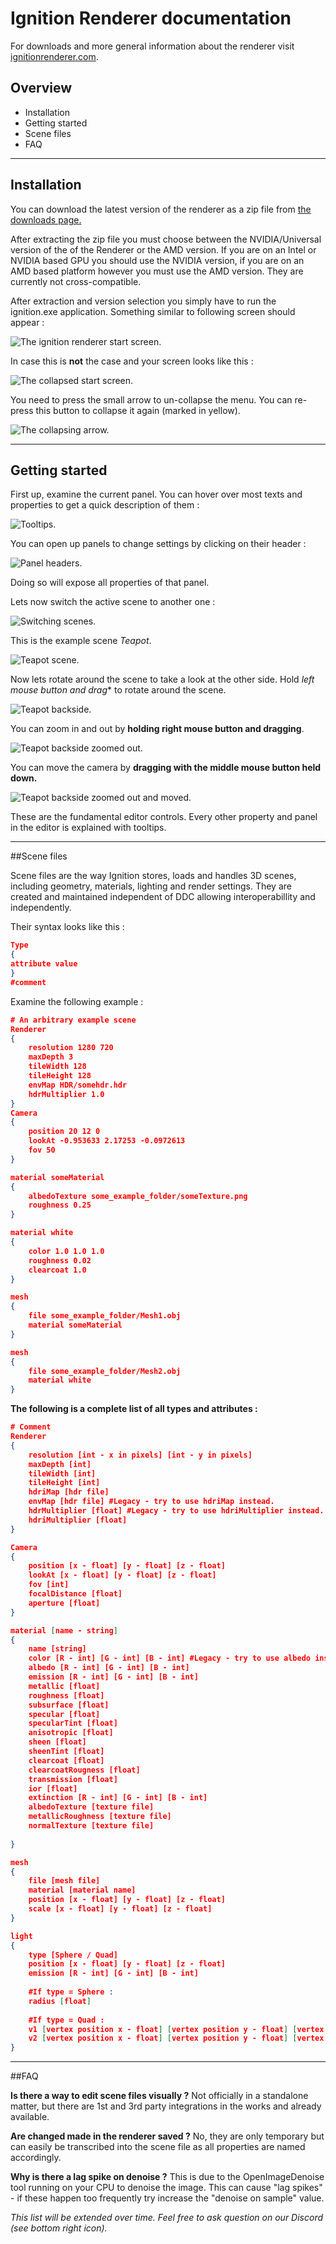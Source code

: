 # Ignition Renderer documentation

For downloads and more general information about the renderer visit [ignitionrenderer.com](https://ignitionrenderer.com).

## Overview

* Installation
* Getting started
* Scene files
* FAQ

---

## Installation

You can download the latest version of the renderer as a zip file from [the downloads page.](https://ignitionrenderer.com/download/)

After extracting the zip file you must choose between the NVIDIA/Universal version of the of the Renderer or the AMD version. 
If you are on an Intel or NVIDIA based GPU you should use the NVIDIA version, if you are on an AMD based platform however you must use the AMD version. 
They are currently not cross-compatible.

After extraction and version selection you simply have to run the ignition.exe application. Something similar to following screen should appear :

![The ignition renderer start screen.](img/startscreen.png)

In case this is **not** the case and your screen looks like this :

![The collapsed start screen.](img/startscreen_collapsed.png)
 
You need to press the small arrow to un-collapse the menu. You can re-press this button to collapse it again (marked in yellow).

![The collapsing arrow.](img/startscreen_uncollapse.png)

---

## Getting started

First up, examine the current panel.
You can hover over most texts and properties to get a quick description of them : 

![Tooltips.](img/tooltips.png)

You can open up panels to change settings by clicking on their header : 

![Panel headers.](img/panelheaders.png)

Doing so will expose all properties of that panel.

Lets now switch the active scene to another one :

![Switching scenes.](img/sceneswitch.png)

This is the example scene *Teapot*.

![Teapot scene.](img/teapotscene.png)

Now lets rotate around the scene to take a look at the other side. Hold *left mouse button and drag** to rotate around the scene.

![Teapot backside.](img/teapot_backside.png)

You can zoom in and out by **holding right mouse button and dragging**.

![Teapot backside zoomed out.](img/teapot_backside_zoomout.png)

You can move the camera by **dragging with the middle mouse button held down.**

![Teapot backside zoomed out and moved.](img/teapot_backside_zoomout_moved.png)

These are the fundamental editor controls. Every other property and panel in the editor is explained with tooltips.

---

##Scene files

Scene files are the way Ignition stores, loads and handles 3D scenes, including geometry, materials, lighting and render settings. 
They are created and maintained independent of DDC allowing interoperabillity and independently.

Their syntax looks like this :
```json
Type
{
attribute value
}
#comment
``` 

Examine the following example :

```json
# An arbitrary example scene
Renderer
{
	resolution 1280 720
	maxDepth 3
	tileWidth 128
	tileHeight 128
	envMap HDR/somehdr.hdr
	hdrMultiplier 1.0
}
Camera
{
	position 20 12 0
	lookAt -0.953633 2.17253 -0.0972613
	fov 50
}

material someMaterial
{
	albedoTexture some_example_folder/someTexture.png
	roughness 0.25
}

material white
{
	color 1.0 1.0 1.0
	roughness 0.02
	clearcoat 1.0
}

mesh
{
	file some_example_folder/Mesh1.obj
	material someMaterial
}

mesh
{
	file some_example_folder/Mesh2.obj
	material white
}
```

**The following is a complete list of all types and attributes :**

```json
# Comment
Renderer
{
	resolution [int - x in pixels] [int - y in pixels]
	maxDepth [int]
	tileWidth [int]
	tileHeight [int]
	hdriMap [hdr file]
	envMap [hdr file] #Legacy - try to use hdriMap instead.
	hdrMultiplier [float] #Legacy - try to use hdriMultiplier instead.
	hdriMultiplier [float]
}

Camera
{
	position [x - float] [y - float] [z - float]
	lookAt [x - float] [y - float] [z - float]
	fov [int]
	focalDistance [float]
	aperture [float]
}

material [name - string]
{
	name [string]
	color [R - int] [G - int] [B - int] #Legacy - try to use albedo instead.
	albedo [R - int] [G - int] [B - int]
	emission [R - int] [G - int] [B - int]
	metallic [float]
	roughness [float]
	subsurface [float]
	specular [float]
	specularTint [float]
	anisotropic [float] 
	sheen [float]
	sheenTint [float]
	clearcoat [float]
	clearcoatRougness [float]
	transmission [float]
	ior [float]
	extinction [R - int] [G - int] [B - int]
	albedoTexture [texture file]
	metallicRoughness [texture file]
	normalTexture [texture file]
	
}

mesh
{
	file [mesh file]
	material [material name]
	position [x - float] [y - float] [z - float]
	scale [x - float] [y - float] [z - float]
}

light
{
	type [Sphere / Quad]
	position [x - float] [y - float] [z - float]
	emission [R - int] [G - int] [B - int]
	
	#If type = Sphere :
	radius [float]
	
	#If type = Quad : 
	v1 [vertex position x - float] [vertex position y - float] [vertex position z - float]
	v2 [vertex position x - float] [vertex position y - float] [vertex position z - float]
}
```

---

##FAQ

**Is there a way to edit scene files visually ?**
Not officially in a standalone matter, but there are 1st and 3rd party integrations in the works and already available.

**Are changed made in the renderer saved ?**
No, they are only temporary but can easily be transcribed into the scene file as all properties are named accordingly.

**Why is there a lag spike on denoise ?**
This is due to the OpenImageDenoise tool running on your CPU to denoise the image. This can cause "lag spikes" - if these happen too frequently try increase the "denoise on sample" value.

*This list will be extended over time. Feel free to ask question on our Discord (see bottom right icon).*